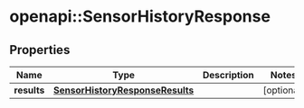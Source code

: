 # openapi::SensorHistoryResponse

## Properties
Name | Type | Description | Notes
------------ | ------------- | ------------- | -------------
**results** | [**SensorHistoryResponseResults**](SensorHistoryResponse_results.md) |  | [optional] 


